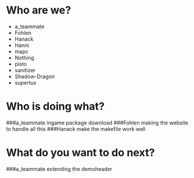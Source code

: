 # Who are we?
* a_teammate
* Fohlen
* Hanack
* Hanni
* mapc
* Nothing
* pisto
* sanitizer
* Shadow-Dragon
* supertux


# Who is doing what?
###a_teammate 
ingame package download
###Fohlen
making the website to handle all this
###Hanack
make the makefile work well

# What do you want to do next?
###a_teammate
extending the demoheader

